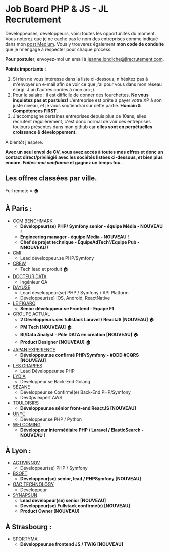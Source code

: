 # Job Board PHP & JS - JL Recrutement

Développeuses, développeurs, voici toutes les opportunités du moment. Vous noterez que je ne cache pas le nom des entreprises comme indiqué dans mon <a href="https://medium.com/@jlondiche/jarr%C3%AAte-le-recrutement-propri%C3%A9taire-je-d%C3%A9marre-l-open-source-6e33463aec9">post Medium</a>. Vous y trouverez également **mon code de conduite** que je m'engage à respecter pour chaque process.

**Pour postuler**, envoyez-moi un email à <a href="mailto:jeanne.londiche@jlrecrutement.com">jeanne.londiche@jlrecrutement.com</a>.

**Points importants :** 
1. Si rien ne vous intéresse dans la liste ci-dessous, n'hésitez pas à m'envoyer un e-mail afin de voir ce que j'ai pour vous dans mon réseau élargi. J'ai d'autres cordes à mon arc ;).
2. Pour le salaire : il est difficile de donner des fourchettes. **Ne vous inquiétez pas et postulez!** L'entreprise est prête à payer votre XP à son juste niveau, et je vous soutiendrai sur cette partie. **Humain & Compétences FIRST.**
3. J'accompagne certaines entreprises depuis plus de 10ans, elles recrutent régulièrement, c'est donc normal de voir ces entreprises toujours présentes dans mon github car **elles sont en perpétuelles croissance & développement.**

À bientôt j'espère.

**Avec un seul envoi de CV, vous avez accès à toutes mes offres et donc un contact direct/privilégié avec les sociétés listées ci-dessous, et bien plus encore. _Faites-moi confiance_ et gagnez un temps fou.**


## Les offres classées par ville.
Full remote = 🏠

## À Paris : 

- [CCM BENCHMARK](CCM_BENCHMARK.md)
	- **Développeur(se) PHP/ Symfony senior - équipe Média - NOUVEAU !**
	- **Engineering manager - équipe Média - NOUVEAU !**
	- **Chef de projet technique - ÉquipeAdTech'/Equipe Pub - NNOUVEAU !**
- [CMI](CMI.md)
	- Lead développeur.se PHP/Symfony
- [CREW](CREW.md)
	- Tech lead et produit 🏠
- [DOCTEUR DATA](DRDATA.md)
	- Ingénieur QA 
- [DAYUSE](DAYUSE.md)
	- Lead developpeur(se) PHP / Symfony / API Platform
	- Développeur(se) iOS, Android, ReactNative
- [LE FIGARO](FIGARO.md)
	- **Senior développeur.se Frontend - Equipe F1** 
- [GROUPE ACTUAL](GROUPE_ACTUAL.md)
	- **2 Développeurs.ses fullstack Laravel / ReactJS [NOUVEAU]** 🏠
	- **PM Tech [NOUVEAU]** 🏠
	- **BI/Data Analyst - Pôle DATA en création [NOUVEAU]** 🏠
	- **Product Designer [NOUVEAU]** 🏠
- [JAPAN EXPERIENCE](JAPAN_EXPERIENCE.md)
	- **Développeur.se confirmé PHP/Symfony - #DDD #CQRS [NOUVEAU]** 
- [LES GRAPPES](LES_GRAPPES.md)
	- Lead Développeur.se PHP
- [LYDIA](LYDIA.md)
	- Développeur.se Back-End Golang
- [SÉZANE](SEZANE.md)
	- Développeur.se Confirmé(e) Back-End PHP/Symfony
	- Dev0ps expert AWS
- [TOULOISIRS](TOULOISIRS.md)
	- **Développeur.se sénior front-end ReactJS [NOUVEAU]**
- [UNYC](UNYC.md)
	- Développeur.se PHP / Python
- [WELCOMING](WELCOMING.md)
	- **Développeur intermédiaire PHP / Laravel / ElasticSearch - NOUVEAU !**


## À Lyon : 

- [ACTIVINNOV](ACTIVINNOV.md)
	- Développeur(se) PHP / Symfony
- [BSOFT](BSOFT.md)
	- **Développeur(se) senior, lead / PHPSymfony [NOUVEAU]**
- [GAC TECHNOLOGY](GAC_TECHNOLOGY.md)
	- Développeur
- [SYNAPSUN](SYNAPSUN.md)
	- **Lead developeur(se) senior [NOUVEAU]**
	- **Developpeur(se) Fullstack confirmé(e) [NOUVEAU]**
	- **Product Owner [NOUVEAU]** 


## À Strasbourg :

- [SPORTYMA](SPORTYMA.md)
	- **Développeur.se frontend JS / TWIG [NOUVEAU]**


